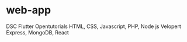 # web-app
DSC Flutter Opentutorials HTML, CSS, Javascript, PHP, Node js Velopert Express, MongoDB, React
